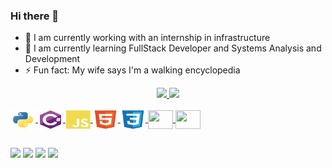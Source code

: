 ### Hi there 👋


- 🔭 I am currently working with an internship in infrastructure
- 🌱 I am currently learning FullStack Developer and Systems Analysis and Development
- ⚡ Fun fact: My wife says I'm a walking encyclopedia

<div align="center">
  <a href="https://github.com/Luanlrc">
  <img height="180em" src="https://github-readme-stats.vercel.app/api?username=Luanlrc&show_icons=true&theme=dracula&include_all_commits=true&count_private=true"/>
  <img height="180em" src="https://github-readme-stats.vercel.app/api/top-langs/?username=Luanlrc&layout=compact&langs_count=7&theme=dracula"/>
</div>

<div style="display: inline_block"><br>
  <img align="center"  height="30" width="40" src="https://raw.githubusercontent.com/devicons/devicon/master/icons/python/python-original.svg">
  <img align="center"  height="30" width="40" src="https://raw.githubusercontent.com/devicons/devicon/master/icons/csharp/csharp-original.svg">
  <img align="center"  height="30" width="40" src="https://raw.githubusercontent.com/devicons/devicon/master/icons/javascript/javascript-plain.svg">
  <img align="center" height="30" width="40" src="https://raw.githubusercontent.com/devicons/devicon/master/icons/html5/html5-original.svg">
  <img align="center" height="30" width="40" src="https://raw.githubusercontent.com/devicons/devicon/master/icons/css3/css3-original.svg">
  <img align="center" height="30" width="40" src="https://cdn.jsdelivr.net/gh/devicons/devicon/icons/unity/unity-original.svg">
  <img align="center" background="white" height="30" width="40" src="https://cdn.jsdelivr.net/gh/devicons/devicon/icons/unrealengine/unrealengine-original.svg">
</div>

  ##
 
<div> 
  <a href="https://www.linkedin.com/in/luan-cordeiroo" target="_blank"><img src="https://img.shields.io/badge/-LinkedIn-%230077B5?style=for-the-badge&logo=linkedin&logoColor=white" target="_blank"></a> 
  <a href=https://www.youtube.com/channel/UCfzNky-rysyHB2UAMBnnPpg target="_blank"><img src="https://img.shields.io/badge/YouTube-FF0000?style=for-the-badge&logo=youtube&logoColor=white" target="_blank"></a>
  <a href="https://www.instagram.com/luan_lluhh/" target="_blank"><img src="https://img.shields.io/badge/-Instagram-%23E4405F?style=for-the-badge&logo=instagram&logoColor=white" target="_blank"></a>
 	<a href="https://www.twitch.tv/luanlrc" target="_blank"><img src="https://img.shields.io/badge/Twitch-9146FF?style=for-the-badge&logo=twitch&logoColor=white" target="_blank"></a>
</div>
